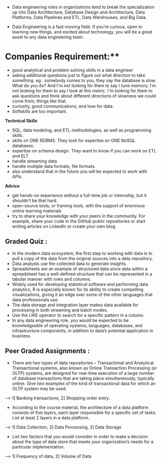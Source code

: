 - Data engineering roles in organizations tend to break the specialization up into Data Architecture, Database Design and Architecture, Data Platforms, Data Pipelines and ETL, Data Warehouses, and Big Data.

- Data Engineering is a fast-moving field. If you’re curious, open to learning new things, and excited about technology, you will be a great asset to any data engineering team.

# Companies Requirement:**
- good analytical and problem solving skills in a data engineer
- asking additional questions just to figure out what direction to take something.
  eg : somebody comes to you, they say the database is slow. What do you do? And I'm not looking for them to say I tune memory. I'm not looking for them to say I look at this metric. I'm looking for them to ask questions and think about different directions of slowness we could come from, things like that.
- curiosity, good communications, and love for data.
- Softskills are too important.
  
**Technical Skills**
- SQL, data modeling, and ETL methodologies, as well as programming skills.
- skills on ONE RDBMS. They look for expertise on ONE NoSQL databases.
- expertise on schema design. They want to know if you can work on ETL and ELT.
- handle streaming data
- handle multiple data formats, file formats.
- also understand that in the future you will be expected to work with APIs. 

**Advice**
- get hands-on experience without a full-time job or internship, but it shouldn't be that hard.
- open-source tools, or framing tools, with the support of enormous online learning materials
- try to share your knowledge with your peers in the community. For example, share your code in the GitHub public repositories or start writing articles on LinkedIn or create your own blog.


## Graded Quiz :
- In the modern data ecosystem, the first step to working with data is to pull a copy of the data from the original sources into a data repository.
- Data analysts use the collected data to generate insights.
- Spreadsheets are an example of structured data since data within a spreadsheet has a well-defined structure that can be represented in a tabular manner with rows and     columns.
- Widely used for developing statistical software and performing data analytics, R is especially known for its ability to create compelling visualizations, giving it an   edge over some of the other languages that data professionals use.
- The data storage and integration layer makes data available for processing in both streaming and batch modes.
- Use the LIKE operator to search for a specific pattern in a column.
- In any data engineering role, you would be expected to be knowledgeable of operating systems, languages, databases, and infrastructure components, in addition to         data’s potential application in business.


## Peer Graded Assignments :
- There are two types of data repositories – Transactional and Analytical. Transactional systems, also known as Online Transaction Processing (or OLTP) systems, are designed for real-time execution of a large number of database transactions that are taking place simultaneously, typically online. Give two examples of the kind of transactional data for which an OLTP system may be used.

--> 1] Banking transactions, 2] Shopping order entry.

- According to the course material, the architecture of a data platform consists of five layers, each layer responsible for a specific set of tasks. List at least 2 layers in a data platform.

--> 1] Data Collection, 2] Data Processing, 3] Data Storage

- List two factors that you would consider in order to make a
decision about the type of data store that meets your organization’s needs for a particular implementation. 

--> 1] Frequency of data,  2] Volume of Data
